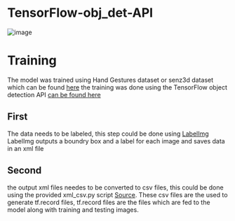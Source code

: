 # TensorFlow-obj_det-API

![image](https://user-images.githubusercontent.com/63298005/179505293-8c0d2cf1-2fc6-48f8-87dd-09acb4f5f15d.png)



# Training
The model was trained using Hand Gestures dataset or senz3d dataset which can be found [here](https://lttm.dei.unipd.it/downloads/gesture/) the training was done using the TensorFlow object detection API [can be found here ](https://github.com/tensorflow/models/tree/master/research/object_detection)

## First 
The data needs to be labeled, this step could be done using [LabelImg](https://github.com/heartexlabs/labelImg)
LabelImg outputs a boundry box and a label for each image and saves data in an xml file 


## Second 
the output xml files needes to be converted to csv files, this could be done using the provided xml_csv.py script [Source](https://github.com/datitran/raccoon_dataset).
These csv files are the used to generate tf.record files, tf.record files are the files which are fed to the model along with training and testing images.
